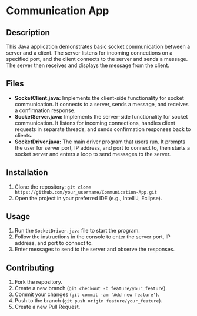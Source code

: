 # Communication App

## Description
This Java application demonstrates basic socket communication between a server and a client. The server listens for incoming connections on a specified port, and the client connects to the server and sends a message. The server then receives and displays the message from the client.

## Files
- **SocketClient.java:** Implements the client-side functionality for socket communication. It connects to a server, sends a message, and receives a confirmation response.
- **SocketServer.java:** Implements the server-side functionality for socket communication. It listens for incoming connections, handles client requests in separate threads, and sends confirmation responses back to clients.
- **SocketDriver.java:** The main driver program that users run. It prompts the user for server port, IP address, and port to connect to, then starts a socket server and enters a loop to send messages to the server.

## Installation
1. Clone the repository: `git clone https://github.com/your_username/Communication-App.git`
2. Open the project in your preferred IDE (e.g., IntelliJ, Eclipse).

## Usage
1. Run the `SocketDriver.java` file to start the program.
2. Follow the instructions in the console to enter the server port, IP address, and port to connect to.
3. Enter messages to send to the server and observe the responses.

## Contributing
1. Fork the repository.
2. Create a new branch (`git checkout -b feature/your_feature`).
3. Commit your changes (`git commit -am 'Add new feature'`).
4. Push to the branch (`git push origin feature/your_feature`).
5. Create a new Pull Request.
